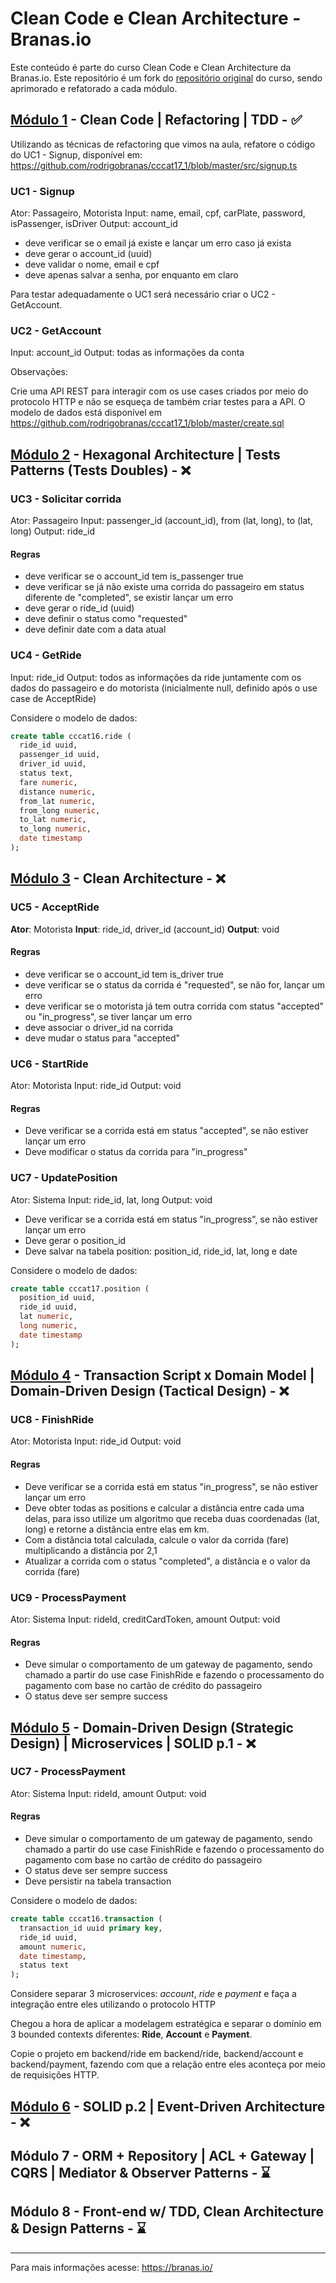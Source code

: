 <!-- markdownlint-disable MD024 -->
# Clean Code e Clean Architecture - Branas.io

Este conteúdo é parte do curso Clean Code e Clean Architecture da Branas.io. Este repositório é um fork do [repositório original](https://github.com/rodrigobranas/cccat17_1) do curso, sendo aprimorado e refatorado a cada módulo.

## [Módulo 1](https://github.com/rodrigobranas/cccat17_1) - Clean Code | Refactoring | TDD - ✅

Utilizando as técnicas de refactoring que vimos na aula, refatore o código do UC1 - Signup, disponível em:
<https://github.com/rodrigobranas/cccat17_1/blob/master/src/signup.ts>

### UC1 - Signup

Ator: Passageiro, Motorista
Input: name, email, cpf, carPlate, password, isPassenger, isDriver
Output: account_id

* deve verificar se o email já existe e lançar um erro caso já exista
* deve gerar o account_id (uuid)
* deve validar o nome, email e cpf
* deve apenas salvar a senha, por enquanto em claro

Para testar adequadamente o UC1 será necessário criar o UC2 - GetAccount.

### UC2 - GetAccount

Input: account_id
Output: todas as informações da conta

Observações:

Crie uma API REST para interagir com os use cases criados por meio do protocolo HTTP e não se esqueça de também criar testes para a API.
O modelo de dados está disponível em <https://github.com/rodrigobranas/cccat17_1/blob/master/create.sql>

## [Módulo 2](https://github.com/rodrigobranas/cccat17_2) - Hexagonal Architecture | Tests Patterns (Tests Doubles) - ❌

### UC3 - Solicitar corrida

Ator: Passageiro
Input: passenger_id (account_id), from (lat, long), to (lat, long)
Output: ride_id

#### Regras

* deve verificar se o account_id tem is_passenger true
* deve verificar se já não existe uma corrida do passageiro em status diferente de "completed", se existir lançar um erro
* deve gerar o ride_id (uuid)
* deve definir o status como "requested"
* deve definir date com a data atual

### UC4 - GetRide

Input: ride_id
Output: todos as informações da ride juntamente com os dados do passageiro e do motorista (inicialmente null, definido após o use case de AcceptRide)

Considere o modelo de dados:

```sql
create table cccat16.ride (
  ride_id uuid,
  passenger_id uuid,
  driver_id uuid,
  status text,
  fare numeric,
  distance numeric,
  from_lat numeric,
  from_long numeric,
  to_lat numeric,
  to_long numeric,
  date timestamp
);
```

## [Módulo 3](https://github.com/rodrigobranas/cccat17_3) - Clean Architecture - ❌

### UC5 - AcceptRide

**Ator**: Motorista
**Input**: ride_id, driver_id (account_id)
**Output**: void

#### Regras

* deve verificar se o account_id tem is_driver true
* deve verificar se o status da corrida é "requested", se não for, lançar um erro
* deve verificar se o motorista já tem outra corrida com status "accepted" ou "in_progress", se tiver lançar um erro
* deve associar o driver_id na corrida
* deve mudar o status para "accepted"

### UC6 - StartRide

Ator: Motorista
Input: ride_id
Output: void

#### Regras

* Deve verificar se a corrida está em status "accepted", se não estiver lançar um erro
* Deve modificar o status da corrida para "in_progress"

### UC7 - UpdatePosition

Ator: Sistema
Input: ride_id, lat, long
Output: void

* Deve verificar se a corrida está em status "in_progress", se não estiver lançar um erro
* Deve gerar o position_id
* Deve salvar na tabela position: position_id, ride_id, lat, long e date

Considere o modelo de dados:

```sql
create table cccat17.position (
  position_id uuid,
  ride_id uuid,
  lat numeric,
  long numeric,
  date timestamp
);
```

## [Módulo 4](https://github.com/rodrigobranas/cccat17_4) - Transaction Script x Domain Model | Domain-Driven Design (Tactical Design) - ❌

### UC8 - FinishRide

Ator: Motorista
Input: ride_id
Output: void

#### Regras

* Deve verificar se a corrida está em status "in_progress", se não estiver lançar um erro
* Deve obter todas as positions e calcular a distância entre cada uma delas, para isso utilize um algoritmo que receba duas coordenadas (lat, long) e retorne a distância entre elas em km.
* Com a distância total calculada, calcule o valor da corrida (fare) multiplicando a distância por 2,1
* Atualizar a corrida com o status "completed", a distância e o valor da corrida (fare)

### UC9 - ProcessPayment

Ator: Sistema
Input: rideId, creditCardToken, amount
Output: void

#### Regras

* Deve simular o comportamento de um gateway de pagamento, sendo chamado a partir do use case FinishRide e fazendo o processamento do pagamento com base no cartão de crédito do passageiro
* O status deve ser sempre success

## [Módulo 5](https://github.com/rodrigobranas/cccat17_5) - Domain-Driven Design (Strategic Design) | Microservices | SOLID p.1 - ❌

### UC7 - ProcessPayment

Ator: Sistema
Input: rideId, amount
Output: void

#### Regras

* Deve simular o comportamento de um gateway de pagamento, sendo chamado a partir do use case FinishRide e fazendo o processamento do pagamento com base no cartão de crédito do passageiro
* O status deve ser sempre success
* Deve persistir na tabela transaction

Considere o modelo de dados:

```sql
create table cccat16.transaction (
  transaction_id uuid primary key,
  ride_id uuid,
  amount numeric,
  date timestamp,
  status text
);
```

Considere separar 3 microservices: *account*, *ride* e *payment* e faça a integração entre eles utilizando o protocolo HTTP

Chegou a hora de aplicar a modelagem estratégica e separar o domínio em 3 bounded contexts diferentes: **Ride**, **Account** e **Payment**.

Copie o projeto em backend/ride em backend/ride, backend/account e backend/payment, fazendo com que a relação entre eles aconteça por meio de requisições HTTP.

## [Módulo 6](https://github.com/rodrigobranas/cccat17_6) - SOLID p.2 | Event-Driven Architecture - ❌

## Módulo 7 - ORM + Repository | ACL + Gateway | CQRS | Mediator & Observer Patterns - ⌛

## Módulo 8 - Front-end w/ TDD, Clean Architecture & Design Patterns - ⌛

---
Para mais informações acesse: <https://branas.io/>

